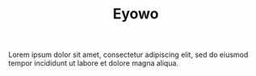 ---
title: Eyowo
image: https://res.cloudinary.com/softcomux/image/upload/v1533672648/sfc/products/eyowo.png
image_description: Eyowo Logo
body: |-
    Lorem ipsum dolor sit amet, consectetur adipiscing elit, sed do eiusmod tempor incididunt ut labore et dolore magna aliqua.
---